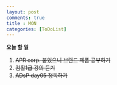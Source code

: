```yaml
---
layout: post
comments: true
title : MON
categories: [ToDoList]
---
```


**오늘 할 일**

  1. ~~APR corp. 붙었으니 브랜드 제품 공부하기~~
  2. ~~컴활1급 강의 듣기~~
  3. ~~ADsP day05 정독하기~~
